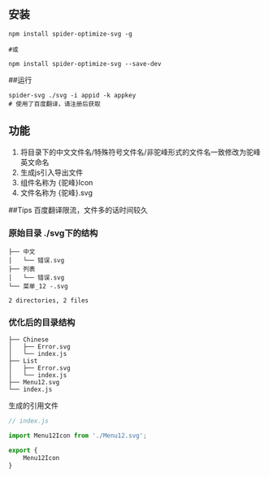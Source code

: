 ## 安装
```shell
npm install spider-optimize-svg -g

#或

npm install spider-optimize-svg --save-dev
```
##运行
```shell
spider-svg ./svg -i appid -k appkey
# 使用了百度翻译，请注册后获取
```
## 功能
1. 将目录下的中文文件名/特殊符号文件名/非驼峰形式的文件名一致修改为驼峰英文命名
2. 生成js引入导出文件
3. 组件名称为 {驼峰}Icon
4. 文件名称为 {驼峰}.svg

##Tips
百度翻译限流，文件多的话时间较久

### 原始目录 ./svg下的结构
```shell
├── 中文
│   └── 错误.svg
├── 列表
│   └── 错误.svg
└── 菜单_12 -.svg

2 directories, 2 files

```

### 优化后的目录结构
```shell
├── Chinese
│   ├── Error.svg
│   └── index.js
├── List
│   ├── Error.svg
│   └── index.js
├── Menu12.svg
└── index.js

```
生成的引用文件
```js
// index.js

import Menu12Icon from './Menu12.svg';

export {
    Menu12Icon
}
```